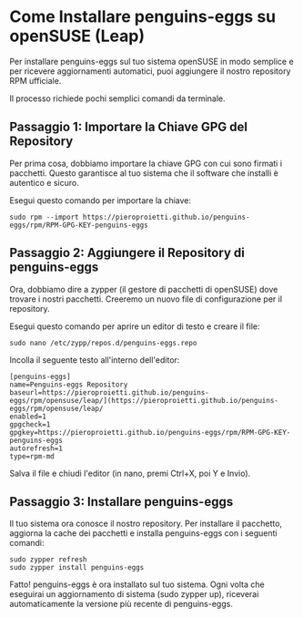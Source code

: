 # Come Installare penguins-eggs su openSUSE (Leap)

Per installare penguins-eggs sul tuo sistema openSUSE in modo semplice e per ricevere aggiornamenti automatici, puoi aggiungere il nostro repository RPM ufficiale.

Il processo richiede pochi semplici comandi da terminale.

## Passaggio 1: Importare la Chiave GPG del Repository
Per prima cosa, dobbiamo importare la chiave GPG con cui sono firmati i pacchetti. Questo garantisce al tuo sistema che il software che installi è autentico e sicuro.

Esegui questo comando per importare la chiave:

```
sudo rpm --import https://pieroproietti.github.io/penguins-eggs/rpm/RPM-GPG-KEY-penguins-eggs
```

## Passaggio 2: Aggiungere il Repository di penguins-eggs
Ora, dobbiamo dire a zypper (il gestore di pacchetti di openSUSE) dove trovare i nostri pacchetti. Creeremo un nuovo file di configurazione per il repository.

Esegui questo comando per aprire un editor di testo e creare il file:
```
sudo nano /etc/zypp/repos.d/penguins-eggs.repo
```
Incolla il seguente testo all'interno dell'editor:
```
[penguins-eggs]
name=Penguins-eggs Repository
baseurl=https://pieroproietti.github.io/penguins-eggs/rpm/opensuse/leap/](https://pieroproietti.github.io/penguins-eggs/rpm/opensuse/leap/
enabled=1
gpgcheck=1
gpgkey=https://pieroproietti.github.io/penguins-eggs/rpm/RPM-GPG-KEY-penguins-eggs
autorefresh=1
type=rpm-md
```
Salva il file e chiudi l'editor (in nano, premi Ctrl+X, poi Y e Invio).

## Passaggio 3: Installare penguins-eggs
Il tuo sistema ora conosce il nostro repository. Per installare il pacchetto, aggiorna la cache dei pacchetti e installa penguins-eggs con i seguenti comandi:
```
sudo zypper refresh
sudo zypper install penguins-eggs
```
Fatto! penguins-eggs è ora installato sul tuo sistema. Ogni volta che eseguirai un aggiornamento di sistema (sudo zypper up), riceverai automaticamente la versione più recente di penguins-eggs.